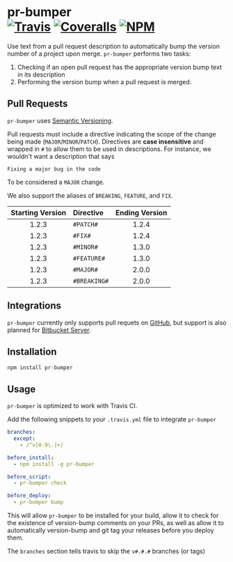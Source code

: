 [ci-img]: https://img.shields.io/travis/ciena-blueplanet/pr-bumper.svg "Travis CI Build Status"
[ci-url]: https://travis-ci.org/ciena-blueplanet/pr-bumper

[cov-img]: https://img.shields.io/coveralls/ciena-blueplanet/pr-bumper.svg "Coveralls Code Coverage"
[cov-url]: https://coveralls.io/github/ciena-blueplanet/pr-bumper

[npm-img]: https://img.shields.io/npm/v/pr-bumper.svg "NPM Version"
[npm-url]: https://www.npmjs.com/package/pr-bumper

# pr-bumper <br /> [![Travis][ci-img]][ci-url] [![Coveralls][cov-img]][cov-url] [![NPM][npm-img]][npm-url]

Use text from a pull request description to automatically bump the version number of a project upon merge.
`pr-bumper` performs two tasks:
 1. Checking if an open pull request has the appropriate version bump text in its description
 1. Performing the version bump when a pull request is merged.

## Pull Requests
`pr-bumper` uses [Semantic Versioning](http://semver.org/).

Pull requests must include a directive indicating the
scope of the change being made (`MAJOR`/`MINOR`/`PATCH`). Directives are **case insensitive** and wrapped in `#` to
allow them to be used in descriptions. For instance, we wouldn't want a description that says

```
Fixing a major bug in the code
```

To be considered a `MAJOR` change.

We also support the aliases of `BREAKING`, `FEATURE`, and `FIX`.

| Starting Version | Directive    | Ending Version |
| :--------------: | :----------- | :------------: |
| 1.2.3            | `#PATCH#`    | 1.2.4          |
| 1.2.3            | `#FIX#`      | 1.2.4          |
| 1.2.3            | `#MINOR#`    | 1.3.0          |
| 1.2.3            | `#FEATURE#`  | 1.3.0          |
| 1.2.3            | `#MAJOR#`    | 2.0.0          |
| 1.2.3            | `#BREAKING#` | 2.0.0          |


## Integrations
`pr-bumper` currently only supports pull requets on [GitHub](github.com),
but support is also planned for [Bitbucket Server](https://bitbucket.org/product/server).

## Installation

```
npm install pr-bumper
```

## Usage
`pr-bumper` is optimized to work with Travis CI.

Add the following snippets to your `.travis.yml` file to integrate `pr-bumper`

```yaml
branches:
  except:
    - /^v[0-9\.]+/

before_install:
  - npm install -g pr-bumper

before_script:
  - pr-bumper check

before_deploy:
  - pr-bumper bump
```

This will allow `pr-bumper` to be installed for your build, allow it to check for the existence of version-bump
comments on your PRs, as well as allow it to automatically version-bump and git tag your releases before you deploy
them.

The `branches` section tells travis to skip the `v#.#.#` branches (or tags)
